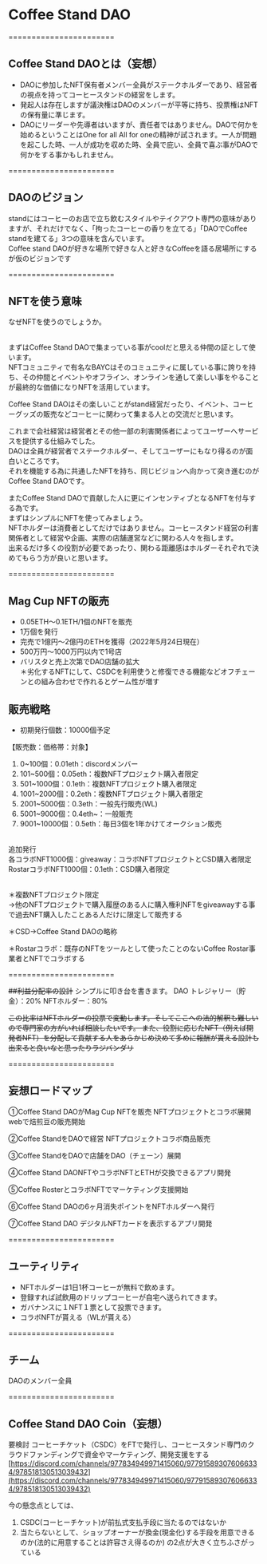 # Coffee Stand DAO

=======================

## Coffee Stand DAOとは（妄想）
- DAOに参加したNFT保有者メンバー全員がステークホルダーであり、経営者の視点を持ってコーヒースタンドの経営をします。
- 発起人は存在しますが議決権はDAOのメンバーが平等に持ち、投票権はNFTの保有量に準じます。
- DAOにリーダーや先導者はいますが、責任者ではありません。DAOで何かを始めるということはOne for all All for oneの精神が試されます。一人が問題を起こした時、一人が成功を収めた時、全員で庇い、全員で喜ぶ事がDAOで何かをする事かもしれません。

======================= 

## DAOのビジョン
standにはコーヒーのお店で立ち飲むスタイルやテイクアウト専門の意味がありますが、それだけでなく、「拘ったコーヒーの香りを立てる」「DAOでCoffee standを建てる」3つの意味を含んでいます。
<br>Coffee stand DAOが好きな場所で好きな人と好きなCoffeeを語る居場所にするが仮のビジョンです

======================= 

## NFTを使う意味
なぜNFTを使うのでしょうか。

<br>まずはCoffee Stand DAOで集まっている事がcoolだと思える仲間の証として使います。
<br>NFTコミュニティで有名なBAYCはそのコミュニティに属している事に誇りを持ち、その仲間とイベントやオフライン、オンラインを通して楽しい事をやることが最終的な価値になりNFTを活用しています。

Coffee Stand DAOはその楽しいことがstand経営だったり、イベント、コーヒーグッズの販売などコーヒーに関わって集まる人との交流だと思います。

これまで会社経営は経営者とその他一部の利害関係者によってユーザーへサービスを提供する仕組みでした。
<br>DAOは全員が経営者でステークホルダー、そしてユーザーにもなり得るのが面白いところです。
<br>それを機能する為に共通したNFTを持ち、同じビジョンへ向かって突き進むのがCoffee Stand DAOです。

またCoffee Stand DAOで貢献した人に更にインセンティブとなるNFTを付与する為です。
<br>まずはシンプルにNFTを使ってみましょう。
<br>NFTホルダーは消費者としてだけではありません。コーヒースタンド経営の利害関係者として経営や企画、実際の店舗運営などに関わる人々を指します。
<br>出来るだけ多くの役割が必要であったり、関わる距離感はホルダーそれぞれで決めてもらう方が良いと思います。

=======================

## Mag Cup NFTの販売
- 0.05ETH〜0.1ETH/1個のNFTを販売
- 1万個を発行
- 完売で1億円〜2億円のETHを獲得（2022年5月24日現在）
- 500万円〜1000万円以内で1号店
- バリスタと売上次第でDAO店舗の拡大
 <br>＊劣化するNFTにして、CSDCを利用使うと修復できる機能などオフチェーンとの組み合わせで作れるとゲーム性が増す

## 販売戦略
- 初期発行個数：10000個予定

【販売数：価格帯：対象】
1. 0~100個：0.01eth：discordメンバー
2. 101~500個：0.05eth：複数NFTプロジェクト購入者限定
3. 501~1000個：0.1eth：複数NFTプロジェクト購入者限定
4. 1001~2000個：0.2eth：複数NFTプロジェクト購入者限定
5. 2001~5000個：0.3eth：一般先行販売(WL)
6. 5001~9000個：0.4eth~：一般販売
7. 9001~10000個：0.5eth：毎日3個を1年かけてオークション販売

<br>追加発行
<br>各コラボNFT1000個：giveaway：コラボNFTプロジェクトとCSD購入者限定
<br>RostarコラボNFT1000個：0.1eth：CSD購入者限定

<br>＊複数NFTプロジェクト限定
<br>→他のNFTプロジェクトで購入履歴のある人に購入権利NFTをgiveawayする事で過去NFT購入したことある人だけに限定して販売する

＊CSD→Coffee Stand DAOの略称

＊Rostarコラボ：既存のNFTをツールとして使ったことのないCoffee Rostar事業者とNFTでコラボする 

======================= 

~~##利益分配率の設計~~
シンプルに叩き台を書きます。
DAO トレジャリー（貯金）：20%
NFTホルダー：80%

~~この比率はNFTホルダーの投票で変動します。そしてここへの法的解釈も難しいので専門家の方がいれば相談したいです。
また、役割に応じたNFT（例えば開発者NFT）を分配して貢献する人をあらかじめ決めて多めに報酬が貰える設計も出来ると良いなと思ったりラジバンダリ~~

======================= 

## 妄想ロードマップ
①Coffee Stand DAOがMag Cup NFTを販売
NFTプロジェクトとコラボ展開
webで焙煎豆の販売開始

②Coffee StandをDAOで経営
NFTプロジェクトコラボ商品販売

③Coffee StandをDAOで店舗をDAO（チェーン）展開

④Coffee Stand DAONFTやコラボNFTとETHが交換できるアプリ開発

⑤Coffee RosterとコラボNFTでマーケティング支援開始

⑥Coffee Stand DAOの6ヶ月消失ポイントをNFTホルダーへ発行

⑦Coffee Stand DAO デジタルNFTカードを表示するアプリ開発

======================= 

## ユーティリティ
- NFTホルダーは1日1杯コーヒーが無料で飲めます。
- 登録すれば試飲用のドリップコーヒーが自宅へ送られてきます。
- ガバナンスに１NFT１票として投票できます。
- コラボNFTが貰える（WLが貰える）

======================= 

## チーム
DAOのメンバー全員

=======================

## Coffee Stand DAO Coin（妄想）
要検討
コーヒーチケット（CSDC）をFTで発行し、コーヒースタンド専門のクラウドファンディングで資金やマーケティング、開発支援をする
[https://discord.com/channels/977834949971415060/977915893076066334/978518130513039432](https://discord.com/channels/977834949971415060/977915893076066334/978518130513039432)

今の懸念点としては、
1. CSDC(コーヒーチケット)が前払式支払手段に当たるのではないか
2. 当たらないとして、ショップオーナーが換金(現金化)する手段を用意できるのか(法的に用意することは許容さえ得るのか) 
の2点が大きく立ちふさがっている